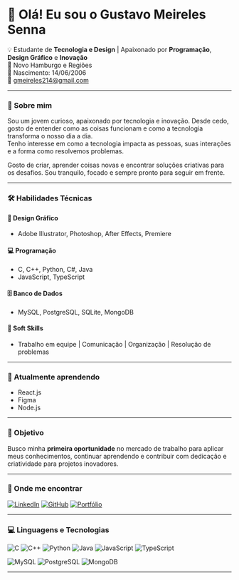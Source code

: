 # 👋 Olá! Eu sou o Gustavo Meireles Senna

💡 Estudante de **Tecnologia e Design** | Apaixonado por **Programação**, **Design Gráfico** e **Inovação**  
📍 Novo Hamburgo e Regiões  
📅 Nascimento: 14/06/2006  
📧 gmeireles214@gmail.com

---

### 🚀 Sobre mim

Sou um jovem curioso, apaixonado por tecnologia e inovação. Desde cedo, gosto de entender como as coisas funcionam e como a tecnologia transforma o nosso dia a dia.  
Tenho interesse em como a tecnologia impacta as pessoas, suas interações e a forma como resolvemos problemas.

Gosto de criar, aprender coisas novas e encontrar soluções criativas para os desafios. Sou tranquilo, focado e sempre pronto para seguir em frente.

---

### 🛠️ Habilidades Técnicas

#### 🎨 Design Gráfico
- Adobe Illustrator, Photoshop, After Effects, Premiere

#### 💻 Programação
- C, C++, Python, C#, Java  
- JavaScript, TypeScript  

#### 🗄️ Banco de Dados
- MySQL, PostgreSQL, SQLite, MongoDB

#### 🤝 Soft Skills
- Trabalho em equipe | Comunicação | Organização | Resolução de problemas

---

### 🌱 Atualmente aprendendo
- React.js  
- Figma  
- Node.js  

---

### 🎯 Objetivo

Busco minha **primeira oportunidade** no mercado de trabalho para aplicar meus conhecimentos, continuar aprendendo e contribuir com dedicação e criatividade para projetos inovadores.

---

### 📌 Onde me encontrar
[![LinkedIn](https://img.shields.io/badge/-LinkedIn-0A66C2?style=for-the-badge&logo=linkedin&logoColor=white)](https://www.linkedin.com/in/seu-perfil-aqui) [![GitHub](https://img.shields.io/badge/-GitHub-181717?style=for-the-badge&logo=github&logoColor=white)](https://github.com/seu-usuario) [![Portfólio](https://img.shields.io/badge/-Portfólio-FF6347?style=for-the-badge&logo=internetexplorer&logoColor=white)](https://seuportfolio.com)

---

### 💻 Linguagens e Tecnologias

![C](https://img.shields.io/badge/-C-00599C?style=for-the-badge&logo=c&logoColor=white)
![C++](https://img.shields.io/badge/-C++-00599C?style=for-the-badge&logo=c%2b%2b&logoColor=white)
![Python](https://img.shields.io/badge/-Python-3776AB?style=for-the-badge&logo=python&logoColor=white)
![Java](https://img.shields.io/badge/-Java-007396?style=for-the-badge&logo=java&logoColor=white)
![JavaScript](https://img.shields.io/badge/-JavaScript-F7DF1E?style=for-the-badge&logo=javascript&logoColor=black)
![TypeScript](https://img.shields.io/badge/-TypeScript-3178C6?style=for-the-badge&logo=typescript&logoColor=white)

![MySQL](https://img.shields.io/badge/-MySQL-4479A1?style=for-the-badge&logo=mysql&logoColor=white)
![PostgreSQL](https://img.shields.io/badge/-PostgreSQL-336791?style=for-the-badge&logo=postgresql&logoColor=white)
![MongoDB](https://img.shields.io/badge/-MongoDB-47A248?style=for-the-badge&logo=mongodb&logoColor=white)

---

